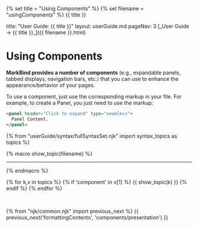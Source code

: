 {% set title = "Using Components" %}
{% set filename = "usingComponents" %}
<span id="title" class="d-none">{{ title }}</span>

<frontmatter>
  title: "User Guide: {{ title }}"
  layout: userGuide.md
  pageNav: 3
</frontmatter>

<span id="link" class="d-none">
<md>[_User Guide → {{ title }}_]({{ filename }}.html)</md>
</span>

# Using Components

<div id="overview" class="lead">

**MarkBind provides a number of components** (e.g., expandable panels, tabbed displays, navigation bars, etc.) that you can use to enhance the appearance/behavior of your pages.
</div>

To use a component, just use the corresponding markup in your file. For example, to create a Panel, you just need to use the markup:

```html
<panel header="Click to expand" type="seamless">
  Panel Content.
</panel>
```

{% from "userGuide/syntax/fullSyntaxSet.njk" import syntax_topics as topics %}

{% macro show_topic(filename) %}
<include src="./syntax/{{ filename }}.md" />
<hr>
{% endmacro %}

{% for k,v in topics %}
  {% if 'component' in v[1] %}
{{ show_topic(k) }}
  {% endif %}
{% endfor %}

<br>

{% from "njk/common.njk" import previous_next %}
{{ previous_next('formattingContents', 'components/presentation') }}
